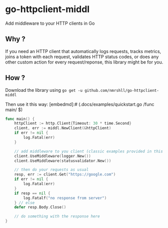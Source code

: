 # go-httpclient-middl
Add middleware to your HTTP clients in Go

## Why ?
If you need an HTTP client that automatically logs requests, tracks metrics, joins a token with each request, validates HTTP status codes, or does any other custom action for every request/reponse, this library might be for you.

## How ?
Download the library using `go get -u github.com/nmrshll/go-httpclient-middl`

Then use it this way:
[embedmd]:# (.docs/examples/quickstart.go /func main/ $)
```go
func main() {
	httpClient := http.Client{Timeout: 30 * time.Second}
	client, err := middl.NewClient(&httpClient)
	if err != nil {
		log.Fatal(err)
	}

	// add middleware to you client (classic examples provided in this library or custom)
	client.UseMiddleware(logger.New())
	client.UseMiddleware(statusvalidator.New())

	// then do your requests as usual
	resp, err := client.Get("https://google.com")
	if err != nil {
		log.Fatal(err)
	}
	if resp == nil {
		log.Fatalf("no response from server")
	} // else
	defer resp.Body.Close()

	// do something with the response here
}
```
